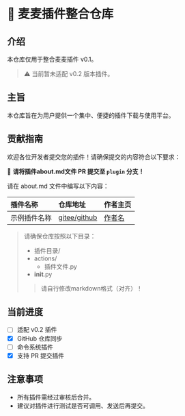 
# 🚀 麦麦插件整合仓库

## 介绍
本仓库仅用于整合麦麦插件 v0.1。

> ⚠️ 当前暂未适配 v0.2 版本插件。

## 主旨
本仓库旨在为用户提供一个集中、便捷的插件下载与使用平台。

## 贡献指南

欢迎各位开发者提交您的插件！请确保提交的内容符合以下要求：

📌 **请将插件about.md文件 PR 提交至 `plugin` 分支！**

请在 about.md 文件中编写以下内容：

| 插件名称       | 仓库地址                                       | 作者主页                      |
|:---------------|:-----------------------------------------------|:------------------------------|
| 示例插件名称   | [gitee/github](https://gitee.com/example/repo) | [作者名](https://example.com) |
>请确保仓库按照以下目录：
>- 插件目录/  
>  - actions/  
>    - 插件文件.py  
>  - __init__.py  
>>请自行修改markdown格式（对齐）！

## 当前进度
- [ ] 适配 v0.2 插件
- [x] GitHub 仓库同步
- [ ] 命令系统插件
- [x] 支持 PR 提交插件

## 注意事项
- 所有插件需经过审核后合并。
- 建议对插件进行测试是否可调用、发送后再提交。